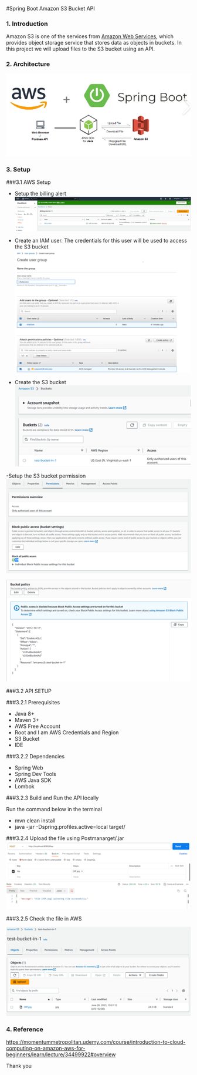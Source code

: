 #Spring Boot Amazon S3 Bucket API

### 1. Introduction
Amazon S3 is one of the services from [Amazon Web Services](https://aws.amazon.com/), which provides object storage service that stores data as objects in buckets. In this project we will upload files to the S3 bucket using an API.


### 2. Architecture
![img_2.png](img_2.png)

### 3. Setup

###3.1 AWS Setup

- Setup the billing alert 
![img_3.png](img_3.png)

- Create an IAM user. The credentials for this user will be used  to access the S3 bucket 
![img_4.png](img_4.png)
  
- Create the S3 bucket 
![img_5.png](img_5.png)

-Setup the S3 bucket permission
![img_7.png](img_7.png)

![img_8.png](img_8.png)


###3.2 API SETUP

###3.2.1 Prerequisites
   - Java 8+
   - Maven 3+
   - AWS Free Account
   - Root and I am AWS Credentials and Region 
   - S3 Bucket
   - IDE 

###3.2.2 Dependencies
   - Spring Web
   - Spring Dev Tools
   - AWS Java SDK
   - Lombok

###3.2.3 Build and Run the API locally

Run the command below in the terminal
- mvn clean install
- java -jar -Dspring.profiles.active=local target/<jar-name>
  

###3.2.4 Upload the file using Postmanarget/<jarFileName>.jar
![img.png](img.png)

###3.2.5 Check the file in AWS

![img_1.png](img_1.png)


### 4.  Reference
https://momentummetropolitan.udemy.com/course/introduction-to-cloud-computing-on-amazon-aws-for-beginners/learn/lecture/34499922#overview

Thank you